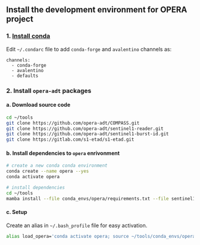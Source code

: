 ## Install the development environment for OPERA project

### 1. [Install conda](../README.md#1-install-conda)

Edit `~/.condarc` file to add `conda-forge` and `avalentino` channels as:

```
channels:
  - conda-forge
  - avalentino
  - defaults
```

### 2. Install `opera-adt` packages

#### a. Download source code

```bash
cd ~/tools
git clone https://github.com/opera-adt/COMPASS.git
git clone https://github.com/opera-adt/sentinel1-reader.git
git clone https://github.com/opera-adt/sentinel1-burst-id.git
git clone https://gitlab.com/s1-etad/s1-etad.git
```

#### b. Install dependencies to `opera` enrivonment

```bash
# create a new conda conda environment
conda create --name opera --yes
conda activate opera

# install dependencies
cd ~/tools
mamba install --file conda_envs/opera/requirements.txt --file sentinel1-reader/requirements.txt --file sentinel1-burst-id/requirements.txt
```

#### c. Setup

Create an alias in `~/.bash_profile` file for easy activation.

```bash
alias load_opera='conda activate opera; source ~/tools/conda_envs/opera/config.rc'
```

